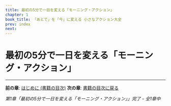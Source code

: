 ```yaml
---
title: 最初の5分で一日を変える「モーニング・アクション」
chapter: 1
book_title: 「あとで」を「今」に変える 小さなアクション大全
prev: index
next:
---
```


# 最初の5分で一日を変える「モーニング・アクション」



---

**前の章**: [はじめに (書籍の目次)](index.md)
**次の章**: [書籍の目次に戻る](index.md)

*第1章「最初の5分で一日を変える「モーニング・アクション」」完了 - 全1章中*
